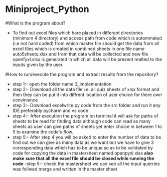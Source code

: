 # Miniproject_Python

#What is the program about? 
- To find out excel files which hare placed in different directories (minimum 4 directory) and  access path from code which is autommated (i.e not hard coded) from which master file should get the data from all excel files which is created in combined sheets in one file name auto5sheets.xlsx and from that data will be collected and new file openfyxl.xlsx is generated in which all data will be present realted to the inputs given by the user.


#How to run/execute the program and extract results from the repository?
- step 1:-
open the folder name 3_implementation 
- step 2:-
Download all the data file i.e. all quiz sheets of xlsx format and then they can be put it into diffrent location of user choice for there own convinience 
- step 3:-
Download excelwrite.py code from the src folder and run it any IDE preferably pycharm and vs code 
- step 4:-
After execution the program on terminal it will ask for paths of sheets to be read for finding data although code can read as many sheets as user can give paths of sheets yet  enter choice in between 1 to 5 to examine the code's flow.
- step 5:- 
After step 4 you will be asked to enter the number of data to be find out we can give as many data as we want but we have to give 3 corresponding data which has to be unique so as to be validated by code for copying the data in mastersheet named openpyxl.xlsx **also make sure that all the excel file should be closed while running the code**
-step 5:-
check the mastersheet we can see all the input querries was follwed merge and written in the master sheet 

